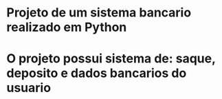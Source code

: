 # Projeto de um sistema bancario realizado em Python
# O projeto possui sistema de: saque, deposito e dados bancarios do usuario
